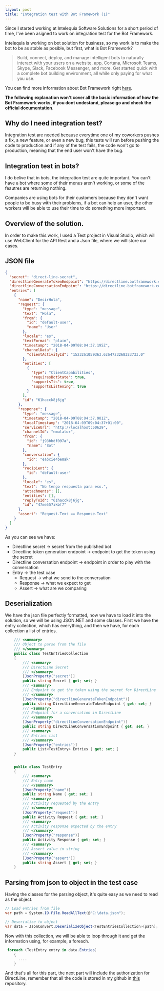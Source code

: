 ```yaml
---
layout: post
title: "Integration test with Bot Framework (1)"
---
```


Since I started working at Intelequia Software Solutions for a short period of time, I've been asigned to work on integration test for the Bot Framework.

Intelequia is working on bot solution for business, so my work is to make the bot to be as stable as posible, but first, what is Bot Framework?

> Build, connect, deploy, and manage intelligent bots to naturally interact with your users on a website, app, Cortana, Microsoft Teams, Skype, Slack, Facebook Messenger, and more. Get started quick with a complete bot building environment, all while only paying for what you use.

You can find more information about Bot Framework right [here](https://dev.botframework.com/).

**The following explanation won't cover all the basic information of how the Bot Framework works, if you dont undestand, please go and check the official documentation.**

## Why do I need integration test?

Integration test are needed because everytime one of my coworkers pushes a fix, a new feature, or even a new bug, this tests will run before pushing the code to production and if any of the test fails, the code won't go to production, meaning that the end user won't have the bug.

## Integration test in bots?

I do belive that in bots, the integration test are quite important. You can't have a bot where some of their menus aren't working, or some of the feautres are returning nothing.

Companies are using bots for their customers because they don't want people to be busy with their problems, if a bot can help an user, the other workers will be able to use their time to do something more important.

## Overview of the solution.

In order to make this work, I used a Test project in Visual Studio, which will use WebClient for the API Rest and a Json file, where we will store our cases.

## JSON file

``` json
{
  "secret": "direct-line-secret",
  "directlineGenerateTokenEndpoint": "https://directline.botframework.com/v3/directline/tokens/generate",
  "directlineConversationEndpoint": "https://directline.botframework.com/v3/directline/conversations/",
  "entries": [
    {
      "name": "DecirHola",
      "request": {
        "type": "message",
        "text": "Hola",
        "from": {
          "id": "default-user",
          "name": "User"
        },
        "locale": "es",
        "textFormat": "plain",
        "timestamp": "2018-04-09T08:04:37.195Z",
        "channelData": {
          "clientActivityId": "1523261059363.6264723268323733.0"
        },
        "entities": [
          {
            "type": "ClientCapabilities",
            "requiresBotState": true,
            "supportsTts": true,
            "supportsListening": true
          }
        ],
        "id": "61hacck8j6jg"
      },
      "response": {
        "type": "message",
        "timestamp": "2018-04-09T08:04:37.901Z",
        "localTimestamp": "2018-04-09T09:04:37+01:00",
        "serviceUrl": "http://localhost:50629",
        "channelId": "emulator",
        "from": {
          "id": "j98bbdf097a",
          "name": "Bot"
        },
        "conversation": {
          "id": "eabcie4be8ak"
        },
        "recipient": {
          "id": "default-user"
        },
        "locale": "es",
        "text": "No tengo respuesta para eso.",
        "attachments": [],
        "entities": [],
        "replyToId": "61hacck8j6jg",
        "id": "47me557ikbf7"
      },
      "assert": "Request.Text == Response.Text"
    }
  ]
}
```

As you can see we have:

- Directline secret -> secret from the published bot
- Directline token generation endpoint -> endpoint to get the token using the secret
- Directline conversation endpoint -> endpoint in order to play with the conversation
- Entry -> the test case
  - Request -> what we send to the conversation
  - Response -> what we expect to get
  - Assert -> what are we comparing

## Deserialization

We have the json file perfectly formatted, now we have to load it into the solution, so we will be using JSON.NET and some classes. First we have the entry collection, which has everything, and then we have, for each collection a list of entries.

``` csharp
    /// <summary>
    /// Object to parse from the file
    /// </summary>
    public class TestEntriesCollection
    {
        /// <summary>
        /// DirectLine Secret
        /// </summary>
        [JsonProperty("secret")]
        public string Secret { get; set; }
        /// <summary>
        /// Endpoint to get the token using the secret for DirectLine
        /// </summary>
        [JsonProperty("directlineGenerateTokenEndpoint")]
        public string DirectLineGenerateTokenEndpoint { get; set; }
        /// <summary>
        /// Endpoint for a conversation in DirectLine
        /// </summary>
        [JsonProperty("directlineConversationEndpoint")]
        public string DirectLineConversationEndpoint { get; set; }
        /// <summary>
        /// Entries list
        /// </summary>
        [JsonProperty("entries")]
        public List<TestEntry> Entries { get; set; }
    }

```



``` csharp

    public class TestEntry
    {
        /// <summary>
        /// Entry name
        /// </summary>
        [JsonProperty("name")]
        public string Name { get; set; }
        /// <summary>
        /// Activity requested by the entry
        /// </summary>
        [JsonProperty("request")]
        public Activity Request { get; set; }
        /// <summary>
        /// Activity response expected by the entry
        /// </summary>
        [JsonProperty("response")]
        public Activity Response { get; set; }
        /// <summary>
        /// Assert value in string
        /// </summary>
        [JsonProperty("assert")]
        public string Assert { get; set; }
    }

```

## Parsing from json to object in the test case

Having the classes for the parsing object, it's quite easy as we need to read as the object.

``` csharp
// Load entries from file
var path = System.IO.File.ReadAllText(@"C:\data.json");

// Deserialize to object
var data = JsonConvert.DeserializeObject<TestEntriesCollection>(path);

```

Now with this collection, we will be able to loop through it and get the information using, for example, a foreach.

``` csharp
 foreach (TestEntry entry in data.Entries)
    {
      ....
    }
```

And that's all for this part, the next part will include the authorization for DirectLine, remember that all the code is stored in my github in [this](https://github.com/emimontesdeoca/integration-test-directline-bot-framework) repository.
